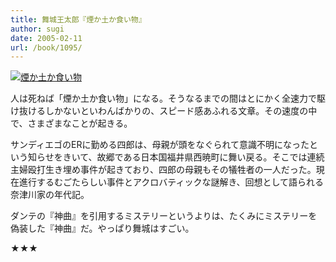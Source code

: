 ```yaml
---
title: 舞城王太郎『煙か土か食い物』
author: sugi
date: 2005-02-11
url: /book/1095/
---
```

<a href="http://www.amazon.co.jp/exec/obidos/ASIN/406274936X/chezsugi-22/ref=nosim/" name="amazletlink" target="_blank"><img src="http://i1.wp.com/ecx.images-amazon.com/images/I/31NVD9BK8ZL.SL160.jpg?w=660" alt="煙か土か食い物" class="alignleft" data-recalc-dims="1" /></a>

人は死ねば「煙か土か食い物」になる。そうなるまでの間はとにかく全速力で駆け抜けるしかないといわんばかりの、スピード感あふれる文章。その速度の中で、さまざまなことが起きる。

サンディエゴのERに勤める四郎は、母親が頭をなぐられて意識不明になったという知らせをきいて、故郷である日本国福井県西暁町に舞い戻る。そこでは連続主婦殴打生き埋め事件が起きており、四郎の母親もその犠牲者の一人だった。現在進行するむごたらしい事件とアクロバティックな謎解き、回想として語られる奈津川家の年代記。

ダンテの『神曲』を引用するミステリーというよりは、たくみにミステリーを偽装した『神曲』だ。やっぱり舞城はすごい。

★★★

